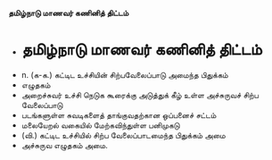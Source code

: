 **தமிழ்நாடு மாணவர் கணினித் திட்டம்**
- # தமிழ்நாடு மாணவர் கணினித் திட்டம்
- n. (க-க.) கட்டிட உச்சியின் சிற்பவேலைப்பாடு அமைந்த பிதுக்கம்
- எழுதகம்
- அறைச்சுவர் உச்சி நெடுக கூரைக்கு அடுத்துக் கீழ் உள்ள அச்சுருவச் சிற்ப வேலைப்பாடு
- படங்களுள்ள சுவடிகளைத் தாங்குவதற்கான ஒப்பனைச் சட்டம்
- மலையேறல் வகையில் மேற்கவிந்துள்ள பனிமுகடு
- (வி.) கட்டிட உச்சியில் சிற்ப வேலைப்பாடமைந்த பிதுக்கம் அமை
- அச்சுருவ எழுதகம் அமை.

